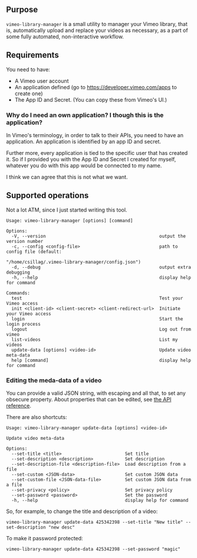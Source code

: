 
## Purpose

`vimeo-library-manager` is a small utility to manager your Vimeo library,
that is, automatically upload and replace your videos as necessary,
as a part of some fully automated, non-interactive workflow.

## Requirements

You need to have:
 - A Vimeo user account
 - An application defined (go to https://developer.vimeo.com/apps to create one)
 - The App ID and Secret. (You can copy these from Vimeo's UI.)
 
### Why do I need an own application? I though this is the application?

In Vimeo's terminology, in order to talk to their APIs, you need to have an
application. An application is identified by an app ID and secret.

Further more, every application is tied to the specific user that has
created it. So if I provided you with the App ID and Secret I created 
for myself, whatever you do with this app would be connected to my name.

I think we can agree that this is not what we want.

## Supported operations

Not a lot ATM, since I just started writing this tool.

```
Usage: vimeo-library-manager [options] [command]

Options:
  -V, --version                                           output the version number
  -c, --config <config-file>                              path to config file (default:
                                                          "/home/csillag/.vimeo-library-manager/config.json")
  -d, --debug                                             output extra debugging
  -h, --help                                              display help for command

Commands:
  test                                                    Test your Vimeo access
  init <client-id> <client-secret> <client-redirect-url>  Initiate your Vimeo access
  login                                                   Start the login process
  logout                                                  Log out from vimeo
  list-videos                                             List my videos
  update-data [options] <video-id>                        Update video meta-data
  help [command]                                          display help for command
```

### Editing the meda-data of a video

You can provide a valid JSON string, with escaping and all that, to set any obsecure property.
About properties that can be edited, see [the API reference](https://developer.vimeo.com/api/reference/videos#edit_video).

There are also shortcuts:

```
Usage: vimeo-library-manager update-data [options] <video-id>

Update video meta-data

Options:
  --set-title <title>                        Set title
  --set-description <description>            Set description
  --set-description-file <description-file>  Load description from a file
  --set-custom <JSON-data>                   Set custom JSON data
  --set-custom-file <JSON-data-file>         Set custom JSON data from a file
  --set-privacy <policy>                     Set privacy policy
  --set-password <password>                  Set the password
  -h, --help                                 display help for command

```

So, for example, to change the title and description of a video:

```
vimeo-library-manager update-data 425342398 --set-title "New title" --set-description "new desc"
```

To make it password protected:

```
vimeo-library-manager update-data 425342398 --set-password "magic"
```


